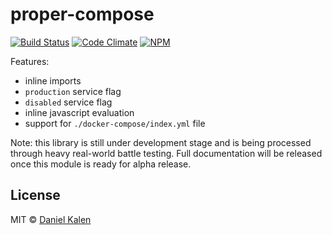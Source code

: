 # proper-compose
[![Build Status](https://travis-ci.org/danielkalen/proper-compose.svg?branch=master)](https://travis-ci.org/danielkalen/proper-compose)
[![Code Climate](https://codeclimate.com/github/danielkalen/proper-compose/badges/gpa.svg)](https://codeclimate.com/github/danielkalen/proper-compose)
[![NPM](https://img.shields.io/npm/v/proper-compose.svg)](https://npmjs.com/package/proper-compose)

Features:
- inline imports
- `production` service flag
- `disabled` service flag
- inline javascript evaluation
- support for `./docker-compose/index.yml` file

Note: this library is still under development stage and is being processed through heavy real-world battle testing. Full documentation will be released once this module is ready for alpha release.


## License
MIT © [Daniel Kalen](https://github.com/danielkalen)